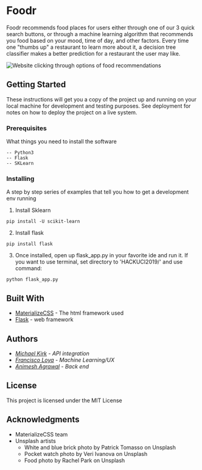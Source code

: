 # Foodr

Foodr recommends food places for users either through one of our 3 quick search buttons, or through a machine learning algorithm that recommends you food based on your mood, time of day, and other factors. Every time one "thumbs up" a restaurant to learn more about it, a decision tree classifier makes a better prediction for a restaurant the user may like.

![Website clicking through options of food recommendations](https://imgur.com/dASeLb7.gif)


## Getting Started

These instructions will get you a copy of the project up and running on your local machine for development and testing purposes. See deployment for notes on how to deploy the project on a live system.

### Prerequisites

What things you need to install the software

```
-- Python3
-- Flask
-- SKLearn
```


### Installing

A step by step series of examples that tell you how to get a development env running

1) Install Sklearn
```
pip install -U scikit-learn
```

2) Install flask

```
pip install flask
```

3) Once installed, open up flask_app.py in your favorite ide and run it.
    If you want to use terminal, set directory to 'HACKUCI2019/' and use command:
```
python flask_app.py
```

## Built With

* [MaterializeCSS](https://materializecss.com/about.html) - The html framework used
* [Flask](https://packaging.python.org/guides/analyzing-pypi-package-downloads/) - web framework


## Authors
* *[Michael Kirk](https://github.com/Michael-C-Kirk)* - *API integration*
* *[Francisco Loya](https://loyafrancisco.github.io/)* - *Machine Learning/UX*
* *[Animesh Agrawal](https://aanimesh23.github.io/)* - *Back end*


## License

This project is licensed under the MIT License

## Acknowledgments

* MaterializeCSS team
* Unsplash artists
    * White and blue brick photo by Patrick Tomasso on Unsplash
    * Pocket watch photo by Veri Ivanova on Unsplash
    * Food photo by Rachel Park on Unsplash
